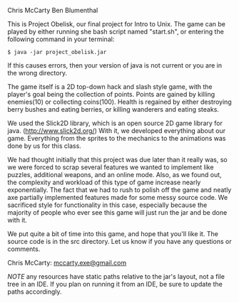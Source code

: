 Chris McCarty
Ben Blumenthal

This is Project Obelisk, our final project for Intro to Unix. The game can be played by either running she bash script named "start.sh", or entering the following command in your terminal:

	$ java -jar project_obelisk.jar

If this causes errors, then your version of java is not 
current or you are in the wrong directory.


The game itself is a 2D top-down hack and slash style game, with the player's goal being the collection of points. Points are gained by killing enemies(10) or collecting coins(100). Health is regained by either destroying berry bushes and eating berries, or killing wanderers and eating steaks.

We used the Slick2D library, which is an open source 2D game library for java. (http://www.slick2d.org/) With it, we developed everything about our game. Everything from the sprites to the mechanics to the animations was done by us for this class.

We had thought initially that this project was due later than it really was, so we were forced to scrap several features we wanted to implement like puzzles, additional weapons, and an online mode. Also, as we found out, the complexity and workload of this type of game increase nearly exponentially. The fact that we had to rush to polish off the game and neatly axe partially implemented features made for some messy source code. We sacrificed style for functionality in this case, especially because the majority of people who ever see this game will just run the jar and be done with it.

We put quite a bit of time into this game, and hope that you'll like it. The source code is in the src directory. Let us know if you have any questions or comments.

Chris McCarty: mccarty.exe@gmail.com 

*NOTE* any resources have static paths relative to the jar's layout, not a file tree in an IDE. If you plan on running it from an IDE, be sure to update the paths accordingly.
